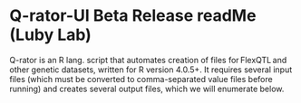 # Q-rator-UI Beta Release readMe (Luby Lab)

Q-rator is an R lang. script that automates creation of files for FlexQTL and other genetic datasets, written for R version 4.0.5+. It requires several input files (which must be converted to comma-separated value files before running) and creates several output files, which we will enumerate below.  
